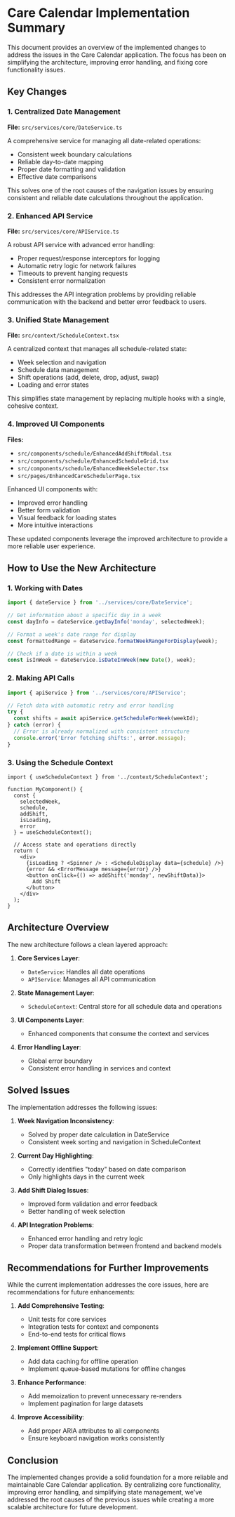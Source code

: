 # Care Calendar Implementation Summary

This document provides an overview of the implemented changes to address the issues in the Care Calendar application. The focus has been on simplifying the architecture, improving error handling, and fixing core functionality issues.

## Key Changes

### 1. Centralized Date Management

**File:** `src/services/core/DateService.ts`

A comprehensive service for managing all date-related operations:

- Consistent week boundary calculations
- Reliable day-to-date mapping
- Proper date formatting and validation
- Effective date comparisons

This solves one of the root causes of the navigation issues by ensuring consistent and reliable date calculations throughout the application.

### 2. Enhanced API Service

**File:** `src/services/core/APIService.ts`

A robust API service with advanced error handling:

- Proper request/response interceptors for logging
- Automatic retry logic for network failures
- Timeouts to prevent hanging requests
- Consistent error normalization

This addresses the API integration problems by providing reliable communication with the backend and better error feedback to users.

### 3. Unified State Management

**File:** `src/context/ScheduleContext.tsx`

A centralized context that manages all schedule-related state:

- Week selection and navigation
- Schedule data management
- Shift operations (add, delete, drop, adjust, swap)
- Loading and error states

This simplifies state management by replacing multiple hooks with a single, cohesive context.

### 4. Improved UI Components

**Files:**
- `src/components/schedule/EnhancedAddShiftModal.tsx`
- `src/components/schedule/EnhancedScheduleGrid.tsx`
- `src/components/schedule/EnhancedWeekSelector.tsx`
- `src/pages/EnhancedCareSchedulerPage.tsx`

Enhanced UI components with:

- Improved error handling
- Better form validation
- Visual feedback for loading states
- More intuitive interactions

These updated components leverage the improved architecture to provide a more reliable user experience.

## How to Use the New Architecture

### 1. Working with Dates

```typescript
import { dateService } from '../services/core/DateService';

// Get information about a specific day in a week
const dayInfo = dateService.getDayInfo('monday', selectedWeek);

// Format a week's date range for display
const formattedRange = dateService.formatWeekRangeForDisplay(week);

// Check if a date is within a week
const isInWeek = dateService.isDateInWeek(new Date(), week);
```

### 2. Making API Calls

```typescript
import { apiService } from '../services/core/APIService';

// Fetch data with automatic retry and error handling
try {
  const shifts = await apiService.getScheduleForWeek(weekId);
} catch (error) {
  // Error is already normalized with consistent structure
  console.error('Error fetching shifts:', error.message);
}
```

### 3. Using the Schedule Context

```tsx
import { useScheduleContext } from '../context/ScheduleContext';

function MyComponent() {
  const { 
    selectedWeek, 
    schedule, 
    addShift, 
    isLoading, 
    error 
  } = useScheduleContext();
  
  // Access state and operations directly
  return (
    <div>
      {isLoading ? <Spinner /> : <ScheduleDisplay data={schedule} />}
      {error && <ErrorMessage message={error} />}
      <button onClick={() => addShift('monday', newShiftData)}>
        Add Shift
      </button>
    </div>
  );
}
```

## Architecture Overview

The new architecture follows a clean layered approach:

1. **Core Services Layer**:
   - `DateService`: Handles all date operations
   - `APIService`: Manages all API communication

2. **State Management Layer**:
   - `ScheduleContext`: Central store for all schedule data and operations

3. **UI Components Layer**:
   - Enhanced components that consume the context and services

4. **Error Handling Layer**:
   - Global error boundary
   - Consistent error handling in services and context

## Solved Issues

The implementation addresses the following issues:

1. **Week Navigation Inconsistency**: 
   - Solved by proper date calculation in DateService
   - Consistent week sorting and navigation in ScheduleContext

2. **Current Day Highlighting**: 
   - Correctly identifies "today" based on date comparison
   - Only highlights days in the current week

3. **Add Shift Dialog Issues**: 
   - Improved form validation and error feedback
   - Better handling of week selection

4. **API Integration Problems**: 
   - Enhanced error handling and retry logic
   - Proper data transformation between frontend and backend models

## Recommendations for Further Improvements

While the current implementation addresses the core issues, here are recommendations for future enhancements:

1. **Add Comprehensive Testing**:
   - Unit tests for core services
   - Integration tests for context and components
   - End-to-end tests for critical flows

2. **Implement Offline Support**:
   - Add data caching for offline operation
   - Implement queue-based mutations for offline changes

3. **Enhance Performance**:
   - Add memoization to prevent unnecessary re-renders
   - Implement pagination for large datasets

4. **Improve Accessibility**:
   - Add proper ARIA attributes to all components
   - Ensure keyboard navigation works consistently

## Conclusion

The implemented changes provide a solid foundation for a more reliable and maintainable Care Calendar application. By centralizing core functionality, improving error handling, and simplifying state management, we've addressed the root causes of the previous issues while creating a more scalable architecture for future development.

